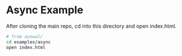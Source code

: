 # Async Example

After cloning the main repo, cd into this directory and open index.html.

```sh
# from avowal/
cd examples/async
open index.html
```
